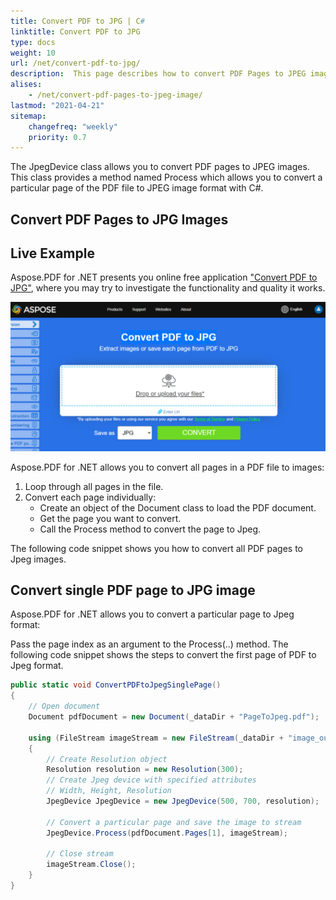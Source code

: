 ```yaml
---
title: Convert PDF to JPG | C#
linktitle: Convert PDF to JPG
type: docs
weight: 10
url: /net/convert-pdf-to-jpg/
description:  This page describes how to convert PDF Pages to JPEG image, convert all and single pages to JPEG images with Aspose.PDF for .NET.
alises:
    - /net/convert-pdf-pages-to-jpeg-image/
lastmod: "2021-04-21"
sitemap:
    changefreq: "weekly"
    priority: 0.7
---
```


The JpegDevice class allows you to convert PDF pages to JPEG images. This class provides a method named Process which allows you to convert a particular page of the PDF file to JPEG image format with C#.

## Convert PDF Pages to JPG Images

## Live Example

Aspose.PDF for .NET presents you online free application ["Convert PDF to JPG"](https://products.aspose.app/pdf/conversion/pdf-to-jpg), where you may try to investigate the functionality and quality it works.

[![C# PDF to JPG](pdf_to_jpg.png)](https://products.aspose.app/pdf/conversion/pdf-to-jpg)

Aspose.PDF for .NET allows you to convert all pages in a PDF file to images:

1. Loop through all pages in the file.
1. Convert each page individually:
    - Create an object of the Document class to load the PDF document.
    - Get the page you want to convert.
    - Call the Process method to convert the page to Jpeg.

The following code snippet shows you how to convert all PDF pages to Jpeg images.

## Convert single PDF page to JPG image

Aspose.PDF for .NET allows you to convert a particular page to Jpeg format:

Pass the page index as an argument to the Process(..) method.
The following code snippet shows the steps to convert the first page of PDF to Jpeg format.

```csharp
public static void ConvertPDFtoJpegSinglePage()
{
    // Open document
    Document pdfDocument = new Document(_dataDir + "PageToJpeg.pdf");

    using (FileStream imageStream = new FileStream(_dataDir + "image_out.Jpeg", FileMode.Create))
    {
        // Create Resolution object
        Resolution resolution = new Resolution(300);
        // Create Jpeg device with specified attributes
        // Width, Height, Resolution
        JpegDevice JpegDevice = new JpegDevice(500, 700, resolution);

        // Convert a particular page and save the image to stream
        JpegDevice.Process(pdfDocument.Pages[1], imageStream);

        // Close stream
        imageStream.Close();
    }
}
```
